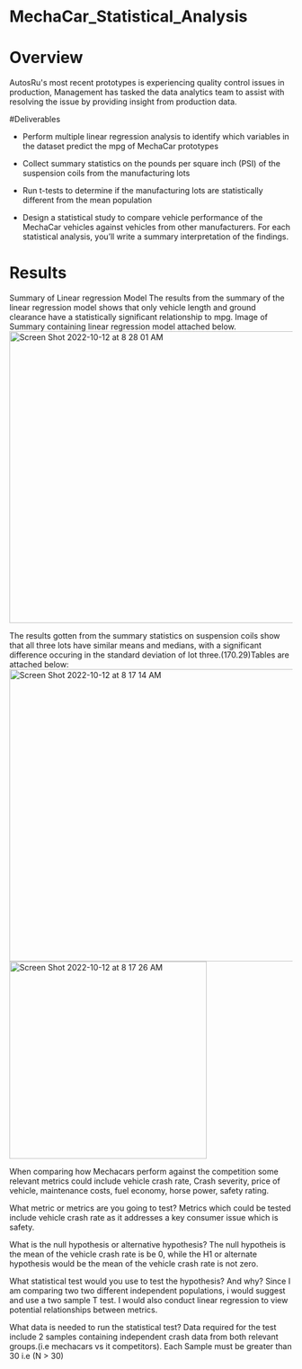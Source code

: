# MechaCar_Statistical_Analysis
# Overview 
AutosRu's most recent prototypes is experiencing quality control issues in production, Management has tasked the data analytics team to assist with resolving the issue by providing insight from production data. 

#Deliverables
* Perform multiple linear regression analysis to identify which variables in the dataset predict the mpg of MechaCar prototypes

* Collect summary statistics on the pounds per square inch (PSI) of the suspension coils from the manufacturing lots

* Run t-tests to determine if the manufacturing lots are statistically different from the mean population

* Design a statistical study to compare vehicle performance of the MechaCar vehicles against vehicles from other manufacturers. For each statistical analysis, you’ll write a summary interpretation of the findings.

# Results 
Summary of Linear regression Model 
The results from the summary of the linear regression model shows that only vehicle length and ground clearance have a statistically significant relationship to mpg. Image of Summary containing linear regression model attached below.<img width="519" alt="Screen Shot 2022-10-12 at 8 28 01 AM" src="https://user-images.githubusercontent.com/80330988/195342585-c14c5d58-791e-414c-80e6-6041ea5736e3.png">
 



The results gotten from the summary statistics on suspension coils show that all three lots have similar means and medians, with a significant difference occuring in the standard deviation of lot three.(170.29)Tables are attached below:<img width="520" alt="Screen Shot 2022-10-12 at 8 17 14 AM" src="https://user-images.githubusercontent.com/80330988/195340568-e420c59f-03c7-49af-8052-65cbfb7e17a9.png">
<img width="351" alt="Screen Shot 2022-10-12 at 8 17 26 AM" src="https://user-images.githubusercontent.com/80330988/195340575-3782040b-6fa7-4849-9892-5f1dc155a1ab.png">

When comparing how Mechacars perform against the competition some relevant metrics could include vehicle crash rate, Crash severity, price of vehicle, maintenance costs, fuel economy, horse power, safety rating. 

What metric or metrics are you going to test? Metrics which could be tested include vehicle crash rate as it addresses a key consumer issue which is safety.

What is the null hypothesis or alternative hypothesis? The null hypotheis is the mean of the vehicle crash rate is be 0, while the H1 or alternate hypothesis would be the mean of the vehicle crash rate is not zero. 

What statistical test would you use to test the hypothesis? And why?
Since I am comparing two two different independent populations, i would suggest and use a two sample T test. I would also conduct linear regression to view potential relationships between metrics. 

What data is needed to run the statistical test?
Data required for the test include 2 samples containing independent crash data from both relevant groups.(i.e mechacars vs it competitors). Each Sample must be greater than 30 i.e (N > 30)

